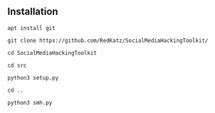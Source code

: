 ## Installation

```
apt install git
```

```
git clone https://github.com/RedKatz/SocialMediaHackingToolkit/
```

```
cd SocialMediaHackingToolkit
```

```
cd src
```

```
python3 setup.py
```

```
cd ..
```

```
python3 smh.py
```
